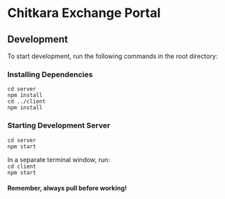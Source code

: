 # Chitkara Exchange Portal

## Development
To start development, run the following commands in the root directory:

### Installing Dependencies
`cd server`<br/>
`npm install`<br/>
`cd ../client`<br/>
`npm install`<br/>

### Starting Development Server
`cd server`<br/>
`npm start`<br/>

In a separate terminal window, run: <br/>
`cd client`<br/>
`npm start`<br/>


#### Remember, always pull before working!
